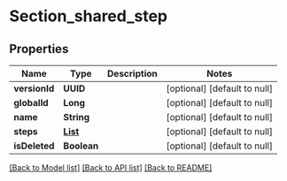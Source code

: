 # Section_shared_step
## Properties

| Name | Type | Description | Notes |
|------------ | ------------- | ------------- | -------------|
| **versionId** | **UUID** |  | [optional] [default to null] |
| **globalId** | **Long** |  | [optional] [default to null] |
| **name** | **String** |  | [optional] [default to null] |
| **steps** | [**List**](StepModel.md) |  | [optional] [default to null] |
| **isDeleted** | **Boolean** |  | [optional] [default to null] |

[[Back to Model list]](../README.md#documentation-for-models) [[Back to API list]](../README.md#documentation-for-api-endpoints) [[Back to README]](../README.md)

